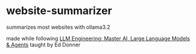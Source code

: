 # website-summarizer
summarizes most websites with ollama3.2

made while following [LLM Engineering: Master AI, Large Language Models & Agents](https://www.udemy.com/share/10bOXH/) taught by Ed Donner
